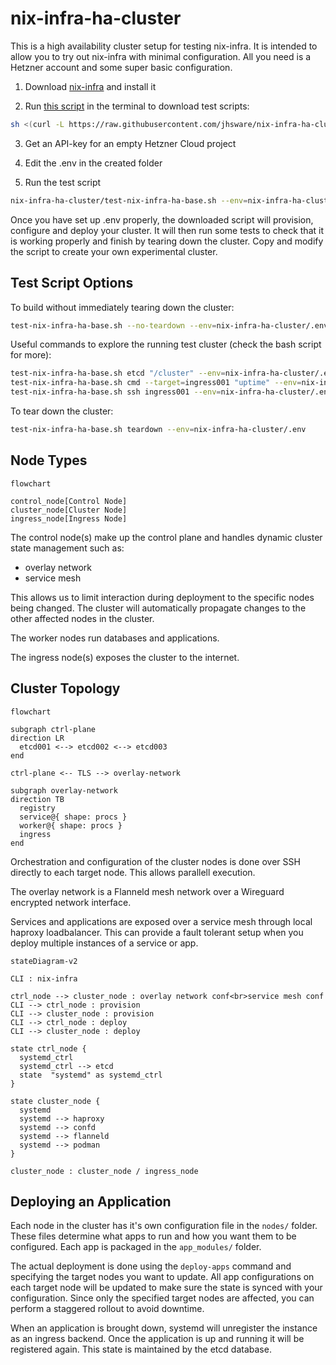 # nix-infra-ha-cluster
This is a high availability cluster setup for testing nix-infra. It is intended to allow you to try out nix-infra with minimal configuration. All you need is a Hetzner account and some super basic configuration.

1. Download [nix-infra](https://github.com/jhsware/nix-infra/releases) and install it

2. Run [this script](https://github.com/jhsware/nix-infra-ha-cluster/blob/main/scripts/get-test.sh) in the terminal to download test scripts:

```sh
sh <(curl -L https://raw.githubusercontent.com/jhsware/nix-infra-ha-cluster/refs/heads/main/scripts/get-test.sh)
```
3. Get an API-key for an empty Hetzner Cloud project

4. Edit the .env in the created folder

5. Run the test script

```sh
nix-infra-ha-cluster/test-nix-infra-ha-base.sh --env=nix-infra-ha-cluster/.env
```

Once you have set up .env properly, the downloaded script will provision, configure and deploy your cluster. It will then run some tests to check that it is working properly and finish by tearing down the cluster. Copy and modify the script to create your own experimental cluster.

## Test Script Options

To build without immediately tearing down the cluster:

```sh
test-nix-infra-ha-base.sh --no-teardown --env=nix-infra-ha-cluster/.env
```

Useful commands to explore the running test cluster (check the bash script for more):

```sh
test-nix-infra-ha-base.sh etcd "/cluster" --env=nix-infra-ha-cluster/.env
test-nix-infra-ha-base.sh cmd --target=ingress001 "uptime" --env=nix-infra-ha-cluster/.env
test-nix-infra-ha-base.sh ssh ingress001 --env=nix-infra-ha-cluster/.env
```

To tear down the cluster:

```sh
test-nix-infra-ha-base.sh teardown --env=nix-infra-ha-cluster/.env
```

## Node Types

```mermaid
flowchart

control_node[Control Node]
cluster_node[Cluster Node]
ingress_node[Ingress Node]
```

The control node(s) make up the control plane and handles dynamic cluster state management such as:

- overlay network
- service mesh

This allows us to limit interaction during deployment to the specific nodes being changed. The cluster will automatically propagate changes to the other affected nodes in the cluster.

The worker nodes run databases and applications.

The ingress node(s) exposes the cluster to the internet.

## Cluster Topology

```mermaid
flowchart

subgraph ctrl-plane
direction LR
  etcd001 <--> etcd002 <--> etcd003
end

ctrl-plane <-- TLS --> overlay-network

subgraph overlay-network
direction TB
  registry
  service@{ shape: procs }
  worker@{ shape: procs }
  ingress
end
```

Orchestration and configuration of the cluster nodes is done over SSH directly to each target node. This allows parallell execution.

The overlay network is a Flanneld mesh network over a Wireguard encrypted network interface.

Services and applications are exposed over a service mesh through local haproxy loadbalancer. This can provide a fault tolerant setup when you deploy multiple instances of a service or app.

```mermaid
stateDiagram-v2

CLI : nix-infra

ctrl_node --> cluster_node : overlay network conf<br>service mesh conf
CLI --> ctrl_node : provision
CLI --> cluster_node : provision
CLI --> ctrl_node : deploy
CLI --> cluster_node : deploy

state ctrl_node {
  systemd_ctrl
  systemd_ctrl --> etcd
  state  "systemd" as systemd_ctrl
}

state cluster_node {
  systemd
  systemd --> haproxy
  systemd --> confd
  systemd --> flanneld
  systemd --> podman
}

cluster_node : cluster_node / ingress_node
```

## Deploying an Application
Each node in the cluster has it's own configuration file in the `nodes/` folder. These files determine what apps to run and how you want them to be configured. Each app is packaged in the `app_modules/` folder.

The actual deployment is done using the `deploy-apps` command and specifying the target nodes you want to update. All app configurations on each target node will be updated to make sure the state is synced with your configuration. Since only the specified target nodes are affected, you can perform a staggered rollout to avoid downtime.

When an application is brought down, systemd will unregister the instance as an ingress backend. Once the application is up and running it will be registered again. This state is maintained by the etcd database.
